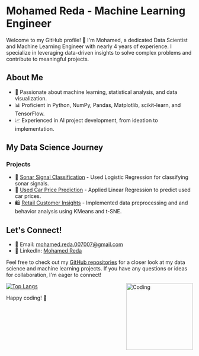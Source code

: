 # Mohamed Reda - Machine Learning Engineer

Welcome to my GitHub profile! 👋 I'm Mohamed, a dedicated Data Scientist and Machine Learning Engineer with nearly 4 years of experience. I specialize in leveraging data-driven insights to solve complex problems and contribute to meaningful projects.

## About Me

- 🤖 Passionate about machine learning, statistical analysis, and data visualization.
- 📊 Proficient in Python, NumPy, Pandas, Matplotlib, scikit-learn, and TensorFlow.
- 📈 Experienced in AI project development, from ideation to implementation.

## My Data Science Journey

### Projects

- 📑 [Sonar Signal Classification](https://github.com/mohamed-reda/sonar-signal-classification) - Used Logistic Regression for classifying sonar signals.
- 🚗 [Used Car Price Prediction](https://github.com/mohamed-reda/used-car-price-prediction) - Applied Linear Regression to predict used car prices.
- 🛍️ [Retail Customer Insights](https://github.com/mohamed-reda/retail-customer-insights) - Implemented data preprocessing and and behavior analysis using KMeans and t-SNE.



## Let's Connect!

- 📧 Email: [mohamed.reda.007007@gmail.com](mailto:mohamed.reda.007007@gmail.com)
- 💼 LinkedIn: [Mohamed Reda](https://www.linkedin.com/in/mohamed-r-870271bb/)

Feel free to check out my [GitHub repositories](https://github.com/mohamed-reda?tab=repositories) for a closer look at my data science and machine learning projects. If you have any questions or ideas for collaboration, I'm eager to connect!


<img align="right" alt="Coding" width="180" src="https://i.pinimg.com/originals/06/60/ef/0660efe82fa3da42ed56eef013171835.gif">


[![Top Langs](https://github-readme-stats.vercel.app/api/top-langs/?username=mohamed-reda&layout=compact)](https://github.com/strikoder/github-readme-stats)


Happy coding! 🚀
